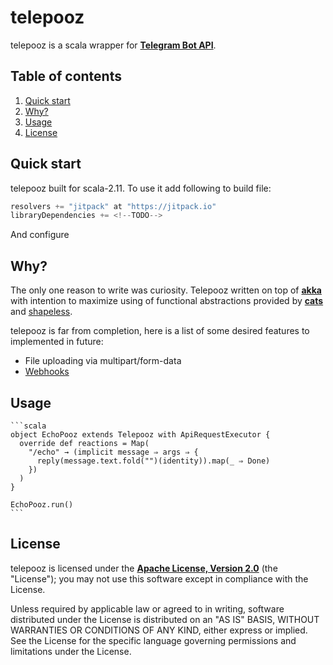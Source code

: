 # telepooz

telepooz is a scala wrapper for **[Telegram Bot API][telegram-api]**.

## Table of contents

1. [Quick start](#quick-start)
2. [Why?](#why)
3. [Usage](#usage)
4. [License](#license)

## Quick start

telepooz built for scala-2.11. To use it add following to build file:

```scala
resolvers += "jitpack" at "https://jitpack.io"
libraryDependencies += <!--TODO-->
```

And configure 


## Why?

The only one reason to write was curiosity. Telepooz written on top of **[akka][akka]** 
with intention to maximize using of functional abstractions provided by **[cats][cats]** 
and [shapeless][shapeless].

telepooz is far from completion, here is a list of some desired features to implemented in future:

- File uploading via multipart/form-data
- [Webhooks][webhooks]

## Usage

<!--TODO-->

    ```scala
    object EchoPooz extends Telepooz with ApiRequestExecutor {
      override def reactions = Map(
        "/echo" → (implicit message ⇒ args ⇒ {
          reply(message.text.fold("")(identity)).map(_ ⇒ Done) 
        })
      )
    }
    
    EchoPooz.run()
    ```


## License

telepooz is licensed under the **[Apache License, Version 2.0][apache]** (the "License"); 
you may not use this software except in compliance with the License.

Unless required by applicable law or agreed to in writing, software
distributed under the License is distributed on an "AS IS" BASIS,
WITHOUT WARRANTIES OR CONDITIONS OF ANY KIND, either express or implied.
See the License for the specific language governing permissions and
limitations under the License.

[akka]: https://github.com/akka/akka
[apache]: http://www.apache.org/licenses/LICENSE-2.0
[cats]: https://github.com/typelevel/cats
[shapeless]: https://github.com/milessabin/shapeless
[telegram-api]: https://core.telegram.org/bots/api
[webhooks]: https://core.telegram.org/bots/api#getting-updates
